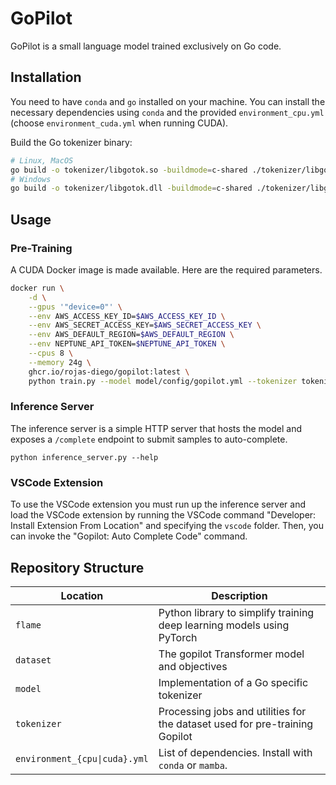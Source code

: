 # GoPilot

GoPilot is a small language model trained exclusively on Go code.

## Installation

You need to have `conda` and `go` installed on your machine. You can install the necessary dependencies using `conda` and the provided `environment_cpu.yml` (choose `environment_cuda.yml` when running CUDA).

Build the Go tokenizer binary:

```bash
# Linux, MacOS
go build -o tokenizer/libgotok.so -buildmode=c-shared ./tokenizer/libgotok.go
# Windows
go build -o tokenizer/libgotok.dll -buildmode=c-shared ./tokenizer/libgotok.go
```

## Usage

### Pre-Training

A CUDA Docker image is made available. Here are the required parameters.

```bash
docker run \
    -d \
    --gpus '"device=0"' \
    --env AWS_ACCESS_KEY_ID=$AWS_ACCESS_KEY_ID \
    --env AWS_SECRET_ACCESS_KEY=$AWS_SECRET_ACCESS_KEY \
    --env AWS_DEFAULT_REGION=$AWS_DEFAULT_REGION \
    --env NEPTUNE_API_TOKEN=$NEPTUNE_API_TOKEN \
    --cpus 8 \
    --memory 24g \
    ghcr.io/rojas-diego/gopilot:latest \
    python train.py --model model/config/gopilot.yml --tokenizer tokenizer/config/go-scanner-bpe-base.json --dataset datasets/the-stack-dedup-v1.2/base --gradient-accumulation-steps 64 --batch-size 8 --warmup 1000 --lr 0.001 --training-budget-secs 3600 --device cuda --neptune --compile
```

### Inference Server

The inference server is a simple HTTP server that hosts the model and exposes a `/complete` endpoint to submit samples to auto-complete.

```
python inference_server.py --help
```

### VSCode Extension

To use the VSCode extension you must run up the inference server and load the VSCode extension by running the VSCode command "Developer: Install Extension From Location" and specifying the `vscode` folder. Then, you can invoke the "Gopilot: Auto Complete Code" command.

## Repository Structure

| Location                      | Description                                                                 |
| ----------------------------- | --------------------------------------------------------------------------- |
| `flame`                       | Python library to simplify training deep learning models using PyTorch      |
| `dataset`                     | The gopilot Transformer model and objectives                                |
| `model`                       | Implementation of a Go specific tokenizer                                   |
| `tokenizer`                   | Processing jobs and utilities for the dataset used for pre-training Gopilot |
| `environment_{cpu\|cuda}.yml` | List of dependencies. Install with `conda` or `mamba`.                      |
